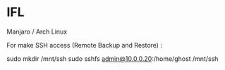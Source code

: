 # IFL
Manjaro / Arch Linux


For make SSH access (Remote Backup and Restore) :

sudo mkdir /mnt/ssh
sudo sshfs admin@10.0.0.20:/home/ghost /mnt/ssh
